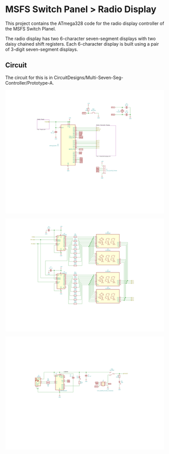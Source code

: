 # MSFS Switch Panel > Radio Display

This project contains the ATmega328 code for the radio display 
controller of the MSFS Switch Planel.

The radio display has two 6-character seven-segment displays with
two daisy chained shift registers. Each 6-character display is 
built using a pair of 3-digit seven-segment displays.

## Circuit

The circuit for this is in CircuitDesigns/Multi-Seven-Seg-Controller/Prototype-A.

![Multi-Seven-Seg-Display](images/Multi-Seven-Seg-Display.svg)

![CharacterDisplay](images/Character-Display.svg)

![Power](images/Power.svg)

